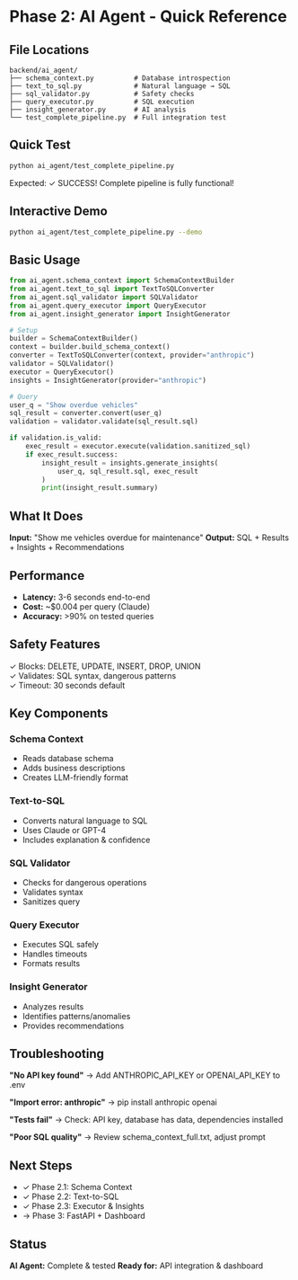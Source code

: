 # Phase 2: AI Agent - Quick Reference

## File Locations
```
backend/ai_agent/
├── schema_context.py          # Database introspection
├── text_to_sql.py             # Natural language → SQL
├── sql_validator.py           # Safety checks
├── query_executor.py          # SQL execution
├── insight_generator.py       # AI analysis
└── test_complete_pipeline.py  # Full integration test
```

## Quick Test
```bash
python ai_agent/test_complete_pipeline.py
```
Expected: ✓ SUCCESS! Complete pipeline is fully functional!

## Interactive Demo
```bash
python ai_agent/test_complete_pipeline.py --demo
```

## Basic Usage
```python
from ai_agent.schema_context import SchemaContextBuilder
from ai_agent.text_to_sql import TextToSQLConverter
from ai_agent.sql_validator import SQLValidator
from ai_agent.query_executor import QueryExecutor
from ai_agent.insight_generator import InsightGenerator

# Setup
builder = SchemaContextBuilder()
context = builder.build_schema_context()
converter = TextToSQLConverter(context, provider="anthropic")
validator = SQLValidator()
executor = QueryExecutor()
insights = InsightGenerator(provider="anthropic")

# Query
user_q = "Show overdue vehicles"
sql_result = converter.convert(user_q)
validation = validator.validate(sql_result.sql)

if validation.is_valid:
    exec_result = executor.execute(validation.sanitized_sql)
    if exec_result.success:
        insight_result = insights.generate_insights(
            user_q, sql_result.sql, exec_result
        )
        print(insight_result.summary)
```

## What It Does
**Input:** "Show me vehicles overdue for maintenance"
**Output:** SQL + Results + Insights + Recommendations

## Performance
- **Latency:** 3-6 seconds end-to-end
- **Cost:** ~$0.004 per query (Claude)
- **Accuracy:** >90% on tested queries

## Safety Features
✓ Blocks: DELETE, UPDATE, INSERT, DROP, UNION  
✓ Validates: SQL syntax, dangerous patterns  
✓ Timeout: 30 seconds default  

## Key Components

### Schema Context
- Reads database schema
- Adds business descriptions
- Creates LLM-friendly format

### Text-to-SQL
- Converts natural language to SQL
- Uses Claude or GPT-4
- Includes explanation & confidence

### SQL Validator
- Checks for dangerous operations
- Validates syntax
- Sanitizes query

### Query Executor
- Executes SQL safely
- Handles timeouts
- Formats results

### Insight Generator
- Analyzes results
- Identifies patterns/anomalies
- Provides recommendations

## Troubleshooting

**"No API key found"**
→ Add ANTHROPIC_API_KEY or OPENAI_API_KEY to .env

**"Import error: anthropic"**
→ pip install anthropic openai

**"Tests fail"**
→ Check: API key, database has data, dependencies installed

**"Poor SQL quality"**
→ Review schema_context_full.txt, adjust prompt

## Next Steps
- ✓ Phase 2.1: Schema Context
- ✓ Phase 2.2: Text-to-SQL  
- ✓ Phase 2.3: Executor & Insights
- → Phase 3: FastAPI + Dashboard

## Status
**AI Agent:** Complete & tested
**Ready for:** API integration & dashboard